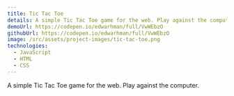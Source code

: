 ```yaml
---
title: Tic Tac Toe
details: A simple Tic Tac Toe game for the web. Play against the computer.
demoUrl: https://codepen.io/edwarhman/full/VwWEbzO
githubUrl: https://codepen.io/edwarhman/full/VwWEbzO
image: /src/assets/project-images/tic-tac-toe.png
technologies:
  - JavaScript
  - HTML
  - CSS
---
```

A simple Tic Tac Toe game for the web. Play against the computer.